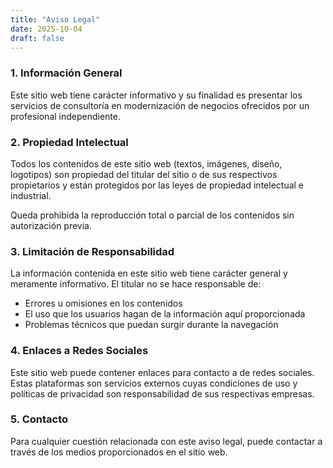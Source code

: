 ```yaml
---
title: "Aviso Legal"
date: 2025-10-04
draft: false
---
```


### 1. Información General

Este sitio web tiene carácter informativo y su finalidad es presentar los servicios de consultoría en modernización de negocios ofrecidos por un profesional independiente.

### 2. Propiedad Intelectual

Todos los contenidos de este sitio web (textos, imágenes, diseño, logotipos) son propiedad del titular del sitio o de sus respectivos propietarios y están protegidos por las leyes de propiedad intelectual e industrial.

Queda prohibida la reproducción total o parcial de los contenidos sin autorización previa.

### 3. Limitación de Responsabilidad

La información contenida en este sitio web tiene carácter general y meramente informativo. El titular no se hace responsable de:
- Errores u omisiones en los contenidos
- El uso que los usuarios hagan de la información aquí proporcionada
- Problemas técnicos que puedan surgir durante la navegación

### 4. Enlaces a Redes Sociales

Este sitio web puede contener enlaces para contacto a de redes sociales. Estas plataformas son servicios externos cuyas condiciones de uso y políticas de privacidad son responsabilidad de sus respectivas empresas.

### 5. Contacto

Para cualquier cuestión relacionada con este aviso legal, puede contactar a través de los medios proporcionados en el sitio web.